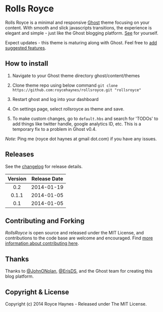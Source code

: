 # Rolls Royce

Rolls Royce is a minimal and responsive [Ghost](http://ghost.org) theme focusing on your content. With smooth and slick javascripts transitions, the experience is elegant and simple - just like the Ghost blogging platform. [See](http://roycehaynes.com) for yourself.

Expect updates - this theme is maturing along with Ghost. Feel free to [add suggested features](https://github.com/roycehaynes/rollsroyce/issues?state=open).

## How to install

1. Navigate to your Ghost theme directory ghost/content/themes

2. Clone theme repo using below command ```git clone https://github.com:roycehaynes/rollsroyce.git "rollsroyce"```

3. Restart ghost and log into your dashboard

4. On settings page, select rollsroyce as theme and save.

5. To make custom changes, go to ```default.hbs``` and search for 'TODOs' to add things like twitter handle, google analytics ID, etc. This is a temporary fix to a problem in Ghost v0.4. 

*Note:* Ping me (royce dot haynes at gmail dot.com) if you have any issues.

## Releases

See the [changelog](CHANGELOG.md) for release details.

| Version | Release Date |
| :-----: | :----------: |
| 0.2 | 2014-01-19 |
| 0.1.1 | 2014-01-05 |
| 0.1 | 2014-01-05 |

## Contributing and Forking

*RollsRoyce* is open source and released under the MIT License, and contributions to the code base are welcome and encouraged. Find [more information about contributing here](CONTRIBUTING.md).

## Thanks

Thanks to [@JohnONolan](http://twitter.com/JohnONolan), [@ErisDS](http://twitter.com/ErisDS), and the Ghost team for creating this blog platform.

## Copyright & License

Copyright (c) 2014 Royce Haynes - Released under The MIT License.
